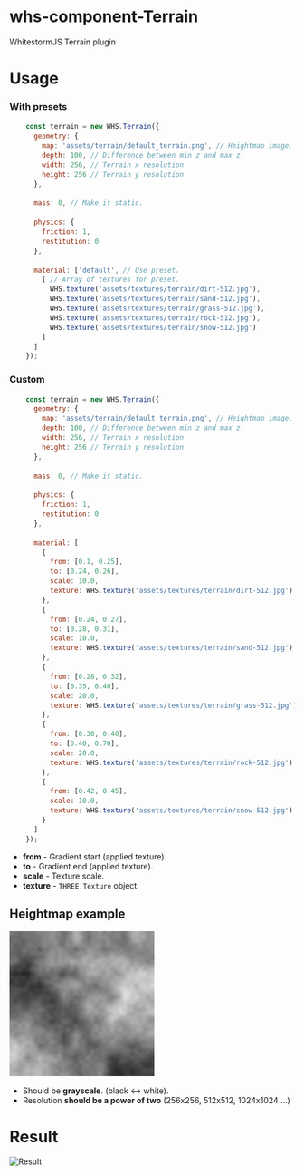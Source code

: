 # whs-component-Terrain
WhitestormJS Terrain plugin

# Usage 

### With presets
```javascript
    const terrain = new WHS.Terrain({
      geometry: {
        map: 'assets/terrain/default_terrain.png', // Heightmap image.
        depth: 100, // Difference between min z and max z.
        width: 256, // Terrain x resolution
        height: 256 // Terrain y resolution
      },

      mass: 0, // Make it static.

      physics: {
        friction: 1,
        restitution: 0
      },

      material: ['default', // Use preset.
        [ // Array of textures for preset.
          WHS.texture('assets/textures/terrain/dirt-512.jpg'),
          WHS.texture('assets/textures/terrain/sand-512.jpg'),
          WHS.texture('assets/textures/terrain/grass-512.jpg'),
          WHS.texture('assets/textures/terrain/rock-512.jpg'),
          WHS.texture('assets/textures/terrain/snow-512.jpg')
        ]
      ]
    });
```

### Custom
```javascript
    const terrain = new WHS.Terrain({
      geometry: {
        map: 'assets/terrain/default_terrain.png', // Heightmap image.
        depth: 100, // Difference between min z and max z.
        width: 256, // Terrain x resolution
        height: 256 // Terrain y resolution
      },

      mass: 0, // Make it static.

      physics: {
        friction: 1,
        restitution: 0
      },

      material: [
        {
          from: [0.1, 0.25],
          to: [0.24, 0.26],
          scale: 10.0,
          texture: WHS.texture('assets/textures/terrain/dirt-512.jpg')
        },
        {
          from: [0.24, 0.27],
          to: [0.28, 0.31],
          scale: 10.0,
          texture: WHS.texture('assets/textures/terrain/sand-512.jpg')
        },
        {
          from: [0.28, 0.32],
          to: [0.35, 0.40],
          scale: 20.0,
          texture: WHS.texture('assets/textures/terrain/grass-512.jpg')
        },
        {
          from: [0.30, 0.40],
          to: [0.40, 0.70],
          scale: 20.0,
          texture: WHS.texture('assets/textures/terrain/rock-512.jpg')
        },
        {
          from: [0.42, 0.45],
          scale: 10.0,
          texture: WHS.texture('assets/textures/terrain/snow-512.jpg')
        }
      ]
    });
```

- **from** - Gradient start (applied texture).
- **to** - Gradient end (applied texture).
- **scale** - Texture scale.
- **texture** - `THREE.Texture` object.

## Heightmap example

![Heightmap](https://raw.githubusercontent.com/WhitestormJS/whs-component-terrain/master/examples/assets/terrain/default_terrain.png)

- Should be **grayscale**. (black <-> white).
- Resolution **should be a power of two** (256x256, 512x512, 1024x1024 ...)

# Result

![Result](https://cdn.pbrd.co/images/516FNEvR9.png)
